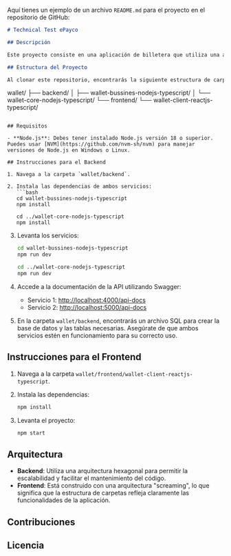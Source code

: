 Aquí tienes un ejemplo de un archivo `README.md` para el proyecto en el repositorio de GitHub:

```markdown
# Technical Test ePayco

## Descripción

Este proyecto consiste en una aplicación de billetera que utiliza una arquitectura hexagonal para el backend y una arquitectura "screaming" para el frontend. El objetivo es proporcionar una solución escalable y mantenible para la gestión de pagos.

## Estructura del Proyecto

Al clonar este repositorio, encontrarás la siguiente estructura de carpetas:

```
wallet/
├── backend/
│   ├── wallet-bussines-nodejs-typescript/
│   └── wallet-core-nodejs-typescript/
└── frontend/
    └── wallet-client-reactjs-typescript/
```

## Requisitos

- **Node.js**: Debes tener instalado Node.js versión 18 o superior. Puedes usar [NVM](https://github.com/nvm-sh/nvm) para manejar versiones de Node.js en Windows o Linux.

## Instrucciones para el Backend

1. Navega a la carpeta `wallet/backend`.
   
2. Instala las dependencias de ambos servicios:
   ```bash
   cd wallet-bussines-nodejs-typescript
   npm install

   cd ../wallet-core-nodejs-typescript
   npm install
   ```

3. Levanta los servicios:
   ```bash
   cd wallet-bussines-nodejs-typescript
   npm run dev

   cd ../wallet-core-nodejs-typescript
   npm run dev
   ```

4. Accede a la documentación de la API utilizando Swagger:
   - Servicio 1: [http://localhost:4000/api-docs](http://localhost:4000/api-docs)
   - Servicio 2: [http://localhost:5000/api-docs](http://localhost:5000/api-docs)

5. En la carpeta `wallet/backend`, encontrarás un archivo SQL para crear la base de datos y las tablas necesarias. Asegúrate de que ambos servicios estén en funcionamiento para su correcto uso.

## Instrucciones para el Frontend

1. Navega a la carpeta `wallet/frontend/wallet-client-reactjs-typescript`.

2. Instala las dependencias:
   ```bash
   npm install
   ```

3. Levanta el proyecto:
   ```bash
   npm start
   ```

## Arquitectura

- **Backend**: Utiliza una arquitectura hexagonal para permitir la escalabilidad y facilitar el mantenimiento del código.
- **Frontend**: Está construido con una arquitectura "screaming", lo que significa que la estructura de carpetas refleja claramente las funcionalidades de la aplicación.

## Contribuciones



## Licencia


```
